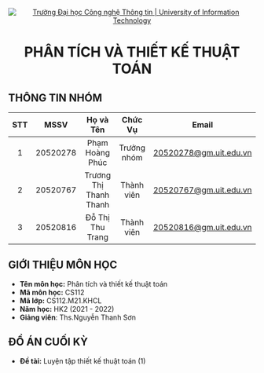 <!-- Banner -->
<p align="center">
  <a href="https://www.uit.edu.vn/" title="Trường Đại học Công nghệ Thông tin" style="border: none;">
    <img src="https://i.imgur.com/WmMnSRt.png" alt="Trường Đại học Công nghệ Thông tin | University of Information Technology">
  </a>
</p>

<h1 align="center"><b>PHÂN TÍCH VÀ THIẾT KẾ THUẬT TOÁN</b></h>

## THÔNG TIN NHÓM

| STT    | MSSV          | Họ và Tên                |Chức Vụ    | Email                   |
| :----: |:-------------:| :-----------------------:|:---------:|:-------------------------:
| 1      | 20520278      | Phạm Hoàng Phúc          |Trưởng nhóm|20520278@gm.uit.edu.vn   |
| 2      | 20520767      | Trương Thị Thanh Thanh   |Thành viên |20520767@gm.uit.edu.vn   |
| 3      | 20520816      | Đỗ Thị Thu Trang         |Thành viên |20520816@gm.uit.edu.vn   |

## GIỚI THIỆU MÔN HỌC
* **Tên môn học:** Phân tích và thiết kế thuật toán
* **Mã môn học:** CS112
* **Mã lớp:** CS112.M21.KHCL
* **Năm học:** HK2 (2021 - 2022)
* **Giảng viên**: Ths.Nguyễn Thanh Sơn 

## ĐỒ ÁN CUỐI KỲ 
* **Đề tài:** Luyện tập thiết kế thuật toán (1)

